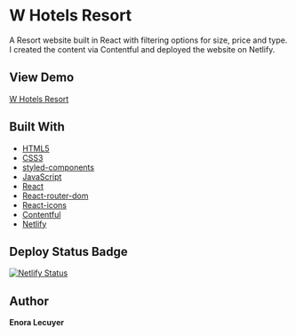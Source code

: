 # W Hotels Resort

A Resort website built in React with filtering options for size, price and type. I created the content via Contentful and deployed the website on Netlify. 

## View Demo

[W Hotels Resort](https://store-resort.netlify.app/)

## Built With

* [HTML5](https://en.wikipedia.org/wiki/HTML5)
* [CSS3](https://en.wikipedia.org/wiki/Cascading_Style_Sheets#CSS_3)
* [styled-components](https://styled-components.com/)
* [JavaScript](https://en.wikipedia.org/wiki/JavaScript)
* [React](https://github.com/facebook/create-react-app)
* [React-router-dom](https://www.npmjs.com/package/react-router-dom)
* [React-icons](https://react-icons.github.io/react-icons/)
* [Contentful](https://www.contentful.com/)
* [Netlify](https://app.netlify.com/)

## Deploy Status Badge

[![Netlify Status](https://api.netlify.com/api/v1/badges/c1d175f8-e43b-4bac-ab01-3a083bd48211/deploy-status)](https://app.netlify.com/sites/store-resort/deploys)

## Author

**Enora Lecuyer** 
